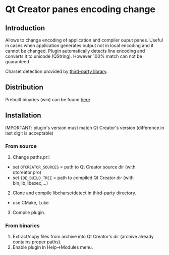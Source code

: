 # Qt Creator panes encoding change

## Introduction
Allows to change encoding of application and compiler ouput panes.
Useful in cases when application generates output not in local encoding and it cannot be changed.
Plugin automatically detects line encoding and converts it to unicode (QString).
However 100% match can not be guaranteed

Charset detection provided by [third-party library](https://github.com/batterseapower/libcharsetdetect).

## Distribution
Prebuilt binaries (win) can be found [here](https://sourceforge.net/projects/qtc-paneencode/files/bin)

## Installation
IMPORTANT: plugin's version must match Qt Creator's version (difference in last digit is acceptable)

### From source
1. Change paths.pri:

 - set `QTCREATOR_SOURCES` = path to Qt Creator source dir (with qtcreator.pro)
 - set `IDE_BUILD_TREE` = path to compiled Qt Creator dir (with bin,lib,libexec,...)

2. Clone and compile libcharsetdetect in third-party directory.
 - use CMake, Luke

3. Compile plugin.

### From binaries
1. Extract/copy files from archive into Qt Creator's dir (archive already contains proper paths).
2. Enable plugin in Help->Modules menu.
